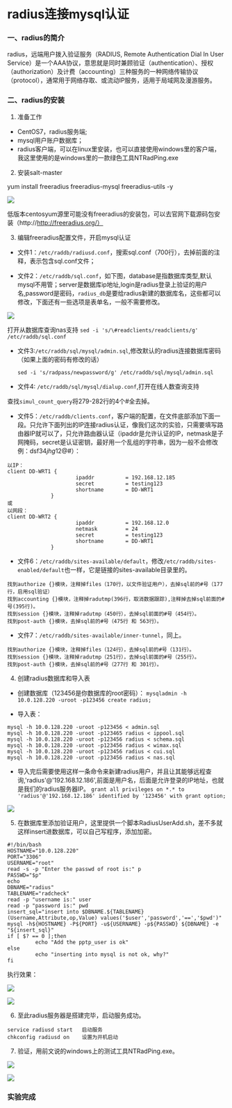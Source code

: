 # radius连接mysql认证

### 一、radius的简介

radius，远端用户拨入验证服务（RADIUS, Remote Authentication Dial In User Service）是一个AAA协议，意思就是同时兼顾验证（authentication）、授权（authorization）及计费（accounting）三种服务的一种网络传输协议（protocol），通常用于网络存取、或流动IP服务，适用于局域网及漫游服务。

### 二、radius的安装

1. 准备工作
- CentOS7，radius服务端;
- mysql用户账户数据库；
- radius客户端，可以在linux里安装，也可以直接使用windows里的客户端，我这里使用的是windows里的一款绿色工具NTRadPing.exe

2. 安装salt-master

yum install freeradius freeradius-mysql freeradius-utils -y

![](document/operations/radius&mysql/1.jpg)

低版本centosyum源里可能没有freeradius的安装包，可以去官网下载源码包安装（http://http://freeradius.org/）

3. 编辑freeradius配置文件，开启mysql认证

- 文件1：`/etc/raddb/radiusd.conf`，搜索sql.conf（700行），去掉前面的注释，表示包含sql.conf文件；

- 文件2：`/etc/raddb/sql.conf`，如下图，database是指数据库类型,默认mysql不用管；server是数据库ip地址,login是radius登录上验证的用户名,password是密码，`radius_db`是要给radius新建的数据库名，这些都可以修改，下面还有一些选项是表单名，一般不需要修改。

![](document/operations/radius&mysql/1.jpg)


打开从数据库查询nas支持
`sed -i 's/\#readclients/readclients/g' /etc/raddb/sql.conf`

- 文件3:`/etc/raddb/sql/mysql/admin.sql`,修改默认的radius连接数据库密码（如果上面的密码有修改的话）

	`sed -i 's/radpass/newpassword/g' /etc/raddb/sql/mysql/admin.sql`


- 文件4: `/etc/raddb/sql/mysql/dialup.conf`,打开在线人数查询支持

 查找`simul_count_query`将279-282行的4个#全去掉。
 

- 文件5：`/etc/raddb/clients.conf`，客户端的配置，在文件底部添加下面一段。只允许下面列出的IP连接radius认证，像我们这次的实验，只需要填写路由器IP就可以了，只允许路由器认证（ipaddr是允许认证的IP，netmask是子网掩码，secret是认证密钥，最好用一个乱组的字符串，因为一般不会修改例：dsf34$jhg$12@#）：
```
以IP：
client DD-WRT1 {
                      ipaddr          = 192.168.12.185
                      secret          = testing123
                      shortname       = DD-WRT1
              }
或
以网段：
client DD-WRT2 {
                      ipaddr          = 192.168.12.0
                      netmask         = 24
                      secret          = testing123
                      shortname       = DD-WRT1
              }
```

- 文件6：`/etc/raddb/sites-available/default`，修改`/etc/raddb/sites-enabled/default`也一样，它是链接的sites-available目录里的。
```
找到authorize {}模块，注释掉files（170行，以文件验证用户），去掉sql前的#号（177行，启用sql验证）
找到accounting {}模块，注释掉radutmp(396行，取消数据跟踪),注释掉去掉sql前面的#号(395行)。
找到session {}模块，注释掉radutmp（450行），去掉sql前面的#号（454行）。
找到post-auth {}模块，去掉sql前的#号（475行 和 563行）。
```

- 文件7：`/etc/raddb/sites-available/inner-tunnel`，同上。
```
找到authorize {}模块，注释掉files（124行），去掉sql前的#号（131行）。
找到session {}模块，注释掉radutmp（251行），去掉sql前面的#号（255行）。
找到post-auth {}模块，去掉sql前的#号（277行 和 301行）。
```


4. 创建radius数据库和导入表
- 创建数据库（123456是你数据库的root密码）：
`mysqladmin -h 10.0.128.220 -uroot -p123456 create radius;`

- 导入表：
```
mysql -h 10.0.128.220 -uroot -p123456 < admin.sql
mysql -h 10.0.128.220 -uroot -p123465 radius < ippool.sql
mysql -h 10.0.128.220 -uroot -p123456 radius < schema.sql
mysql -h 10.0.128.220 -uroot -p123456 radius < wimax.sql
mysql -h 10.0.128.220 -uroot -p123456 radius < cui.sql
mysql -h 10.0.128.220 -uroot -p123456 radius < nas.sql
```

- 导入完后需要使用这样一条命令来新建radius用户，并且让其能够远程查询,'radius'@'192.168.12.186',前面是用户名，后面是允许登录的IP地址，也就是我们的radius服务器IP。
`grant all privileges on *.* to 'radius'@'192.168.12.186' identified by '123456' with grant option;`

![](document/operations/radius&mysql/5.jpg)


5. 在数据库里添加验证用户，这里提供一个脚本RadiusUserAdd.sh，差不多就这样insert进数据库，可以自己写程序，添加加密。
```
#!/bin/bash
HOSTNAME="10.0.128.220"
PORT="3306"
USERNAME="root"
read -s -p "Enter the passwd of root is:" p
PASSWD="$p"
echo
DBNAME="radius"
TABLENAME="radcheck"
read -p "username is:" user
read -p "password is:" pwd
insert_sql="insert into $DBNAME.${TABLENAME}(Username,Attribute,op,Value) values('$user','password','==','$pwd')"
mysql -h${HOSTNAME} -P${PORT} -u${USERNAME} -p${PASSWD} ${DBNAME} -e "${insert_sql}"
if [ $? == 0 ];then
         echo "Add the pptp_user is ok"
else
         echo "inserting into mysql is not ok, why?"
fi
```

执行效果：

![](document/operations/radius&mysql/3.jpg)

![](document/operations/radius&mysql/4.jpg)


6. 至此radius服务器是搭建完毕，启动服务成功。
```
service radiusd start	启动服务
chkconfig radiusd on	设置为开机启动
```

7. 验证，用前文说的windows上的测试工具NTRadPing.exe。

![](document/operations/radius&mysql/6.jpg)

![](document/operations/radius&mysql/7.jpg)

### 实验完成